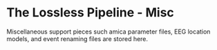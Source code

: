 # The Lossless Pipeline - Misc
Miscellaneous support pieces such amica parameter files, EEG location models, and event renaming files are stored here.